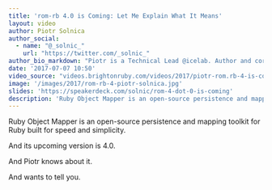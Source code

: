 ```yaml
---
title: 'rom-rb 4.0 is Coming: Let Me Explain What It Means'
layout: video
author: Piotr Solnica
author_social:
  - name: "@_solnic_"
    url: "https://twitter.com/_solnic_"
author_bio_markdown: "Piotr is a Technical Lead @icelab. Author and core team member @rom_rb and a co-founder and core team member @dry_rb."
date: '2017-07-07 10:50'
video_source: "videos.brightonruby.com/videos/2017/piotr-rom.rb-4-is-coming.mp4"
image: '/images/2017/rom-rb-4-piotr-solnica.jpg'
slides: 'https://speakerdeck.com/solnic/rom-4-dot-0-is-coming'
description: 'Ruby Object Mapper is an open-source persistence and mapping toolkit for Ruby built for speed and simplicity.'
---
```


Ruby Object Mapper is an open-source persistence and mapping toolkit for Ruby built for speed and simplicity.

And its upcoming version is 4.0.

And Piotr knows about it.

And wants to tell you.
